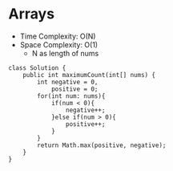 # Arrays
* Time Complexity: O(N)
* Space Complexity: O(1)
	* N as length of nums
```
class Solution {
    public int maximumCount(int[] nums) {
        int negative = 0,
            positive = 0;
        for(int num: nums){
            if(num < 0){
                negative++;
            }else if(num > 0){
                positive++;
            }
        }
        return Math.max(positive, negative);
    }
}
```